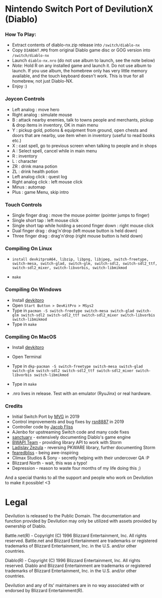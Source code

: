 # Nintendo Switch Port of DevilutionX (Diablo)

### How To Play:
- Extract contents of diablo-nx.zip release into `/switch/diablo-nx`
- Copy `DIABDAT.MPQ` from original Diablo game disc or GOG version into `/switch/diablo-nx`
- Launch `diablo-nx.nro` (do not use album to launch, see the note below)
- *Note:* Hold R on any installed game and launch it. Do not use album to launch. If you use album, the homebrew only has very little memory available, and the touch keyboard doesn't work. This is true for all homebrew, not just Diablo-NX.
- Enjoy :)

### Joycon Controls

- Left analog : move hero
- Right analog : simulate mouse
- B : attack nearby enemies, talk to towns people and merchants, pickup & drop items in inventory, OK in main menu
- Y : pickup gold, potions & equipment from ground, open chests and doors that are nearby, use item when in inventory (useful to read books etc.)
- X : cast spell, go to previous screen when talking to people and in shops
- A : Select spell, cancel while in main menu
- R : inventory
- L : character
- ZR : drink mana potion
- ZL : drink health potion
- Left analog click : quest log
- Right analog click : left mouse click
- Minus : automap
- Plus : game Menu, skip intro

### Touch Controls

- Single finger drag : move the mouse pointer (pointer jumps to finger)
- Single short tap : left mouse click
- Single short tap while holding a second finger down : right mouse click
- Dual finger drag : drag'n'drop (left mouse button is held down)
- Three finger drag : drag'n'drop (right mouse button is held down)

### Compiling On Linux

- ```install devkitproA64, libzip, libpng, libjpeg, switch-freetype, switch-mesa, switch-glad, switch-glm, switch-sdl2, switch-sdl2_ttf, switch-sdl2_mixer, switch-libvorbis, switch-libmikmod```

- ```make```

### Compiling On Windows

- Install [devkitpro](https://sourceforge.net/projects/devkitpro/)
- Open ```Start Button > DevKitPro > MSys2```
- Type in ```pacman -S switch-freetype switch-mesa switch-glad switch-glm switch-sdl2 switch-sdl2_ttf switch-sdl2_mixer switch-libvorbis switch-libmikmod```
- Type in ```make```

### Compiling On MacOS

- Install [devkitpro](https://devkitpro.org/wiki/Getting_Started#macOS)
- Open Terminal
- Type in ```dkp-pacman -S switch-freetype switch-mesa switch-glad switch-glm switch-sdl2 switch-sdl2_ttf switch-sdl2_mixer switch-libvorbis switch-libmikmod```
- Type in ```make```

- .nro lives in release. Test with an emulator (RyuJinx) or real hardware.

### Credits

- Initial Switch Port by [MVG](https://github.com/lantus) in 2019
- Control improvements and bug fixes by [rsn8887](https://github.com/rsn8887) in 2019
- Controller code by [Jacob Fliss](https://github.com/erfg12)
- AJenbo for upstreaming Switch code and many code fixes
- [sanctuary](https://github.com/sanctuary) - extensively documenting Diablo's game engine
- [BWAPI Team](https://github.com/bwapi) - providing library API to work with Storm
- [Ladislav Zezula](https://github.com/ladislav-zezula) - reversing PKWARE library, further documenting Storm
- [fearedbliss](https://github.com/fearedbliss) - being awe-inspiring
- Climax Studios & Sony - secretly helping with their undercover QA :P
- Blizzard North - wait, this was a typo!
- Depression - reason to waste four months of my life doing this ;)

And a special thanks to all the support and people who work on Devilution to make it possible! <3

# Legal
Devilution is released to the Public Domain. The documentation and function provided by Devilution may only be utilized with assets provided by ownership of Diablo.

Battle.net(R) - Copyright (C) 1996 Blizzard Entertainment, Inc. All rights reserved. Battle.net and Blizzard Entertainment are trademarks or registered trademarks of Blizzard Entertainment, Inc. in the U.S. and/or other countries.

Diablo(R) - Copyright (C) 1996 Blizzard Entertainment, Inc. All rights reserved. Diablo and Blizzard Entertainment are trademarks or registered trademarks of Blizzard Entertainment, Inc. in the U.S. and/or other countries.

Devilution and any of its' maintainers are in no way associated with or endorsed by Blizzard Entertainment(R).
